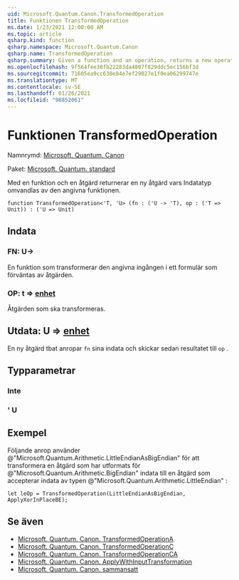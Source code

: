 ```yaml
---
uid: Microsoft.Quantum.Canon.TransformedOperation
title: Funktionen TransformedOperation
ms.date: 1/23/2021 12:00:00 AM
ms.topic: article
qsharp.kind: function
qsharp.namespace: Microsoft.Quantum.Canon
qsharp.name: TransformedOperation
qsharp.summary: Given a function and an operation, returns a new operation whose input is transformed by the given function.
ms.openlocfilehash: 9f564fee38fb22283da4807f829ddc5ec156bf3d
ms.sourcegitcommit: 71605ea9cc630e84e7ef29027e1f0ea06299747e
ms.translationtype: MT
ms.contentlocale: sv-SE
ms.lasthandoff: 01/26/2021
ms.locfileid: "98852061"
---
```

# <a name="transformedoperation-function"></a>Funktionen TransformedOperation

Namnrymd: [Microsoft. Quantum. Canon](xref:Microsoft.Quantum.Canon)

Paket: [Microsoft. Quantum. standard](https://nuget.org/packages/Microsoft.Quantum.Standard)


Med en funktion och en åtgärd returnerar en ny åtgärd vars Indatatyp omvandlas av den angivna funktionen.

```qsharp
function TransformedOperation<'T, 'U> (fn : ('U -> 'T), op : ('T => Unit)) : ('U => Unit)
```


## <a name="input"></a>Indata

### <a name="fn--u---t"></a>FN: U->

En funktion som transformerar den angivna ingången i ett formulär som förväntas av åtgärden.


### <a name="op--t--unit"></a>OP: t => [enhet](xref:microsoft.quantum.lang-ref.unit) 

Åtgärden som ska transformeras.



## <a name="output--u--unit"></a>Utdata: U => [enhet](xref:microsoft.quantum.lang-ref.unit) 

En ny åtgärd tbat anropar `fn` sina indata och skickar sedan resultatet till `op` .

## <a name="type-parameters"></a>Typparametrar

### <a name="t"></a>Inte


### <a name="u"></a>' U



## <a name="example"></a>Exempel

Följande anrop använder @"Microsoft.Quantum.Arithmetic.LittleEndianAsBigEndian" för att transformera en åtgärd som har utformats för @"Microsoft.Quantum.Arithmetic.BigEndian" indata till en åtgärd som accepterar indata av typen @"Microsoft.Quantum.Arithmetic.LittleEndian" :

```qsharp
let leOp = TransformedOperation(LittleEndianAsBigEndian, ApplyXorInPlaceBE);
```

## <a name="see-also"></a>Se även

- [Microsoft. Quantum. Canon. TransformedOperationA](xref:Microsoft.Quantum.Canon.TransformedOperationA)
- [Microsoft. Quantum. Canon. TransformedOperationC](xref:Microsoft.Quantum.Canon.TransformedOperationC)
- [Microsoft. Quantum. Canon. TransformedOperationCA](xref:Microsoft.Quantum.Canon.TransformedOperationCA)
- [Microsoft. Quantum. Canon. ApplyWithInputTransformation](xref:Microsoft.Quantum.Canon.ApplyWithInputTransformation)
- [Microsoft. Quantum. Canon. sammansatt](xref:Microsoft.Quantum.Canon.Composed)